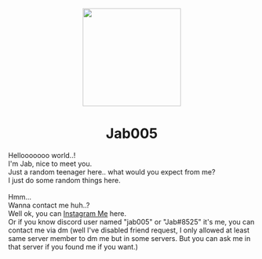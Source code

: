 <h1 align="center"><img src="https://github.com/Jab005.png" width="200px" height="auto"/></h1>
<h1 align="center">Jab005</h1>
Hellooooooo world..!<br>
I'm Jab, nice to meet you.<br>
Just a random teenager here.. what would you expect from me?<br>I just do some random things here.
<br><br>
Hmm...<br>
Wanna contact me huh..?<br>
Well ok, you can <a href="https://www.instagram.com/jab_zero.zero.five?utm_source=ig_web_button_share_sheet&igsh=ZDNlZDc0MzIxNw==">Instagram Me</a> here.<br>
Or if you know discord user named "jab005" or "Jab#8525" it's me, you can contact me via dm (well I've disabled friend request, I only allowed at least same server member to dm me but in some servers. But you can ask me in that server if you found me if you want.)
